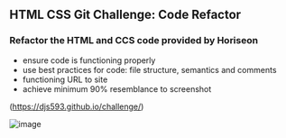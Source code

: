 ## HTML CSS Git Challenge: Code Refactor
### Refactor the HTML and CCS code provided by Horiseon
- ensure code is functioning properly
- use best practices for code: file structure, semantics and comments
- functioning URL to site
- achieve minimum 90% resemblance to screenshot

(https://djs593.github.io/challenge/)

![image](https://user-images.githubusercontent.com/61851131/76723395-5281f480-6704-11ea-8e73-d02a7dd1e412.png)

